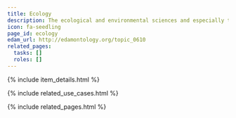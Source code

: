 ```yaml
---
title: Ecology
description: The ecological and environmental sciences and especially the application of information technology (ecoinformatics).
icon: fa-seedling
page_id: ecology
edam_url: http://edamontology.org/topic_0610
related_pages: 
  tasks: []
  roles: []
---
```

{% include item_details.html %}

{% include related_use_cases.html %}

{% include related_pages.html %}
